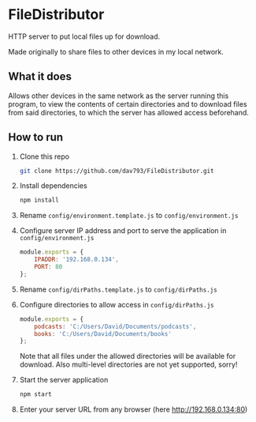 
# FileDistributor

HTTP server to put local files up for download.

Made originally to share files to other devices in my local network.

## What it does

Allows other devices in the same network as the server running this program, to view the contents of certain directories and to download files from said directories, to which the server has allowed access beforehand.

## How to run

1. 	Clone this repo
	```bash
	git clone https://github.com/dav793/FileDistributor.git
	```

2. 	Install dependencies
	```bash
	npm install
	```

3. 	Rename `config/environment.template.js` to `config/environment.js`

4. 	Configure server IP address and port to serve the application in `config/environment.js`
	```javascript
	module.exports = {
	    IPADDR: '192.168.0.134',
	    PORT: 80
	};
	```

3. 	Rename `config/dirPaths.template.js` to `config/dirPaths.js`

4. 	Configure directories to allow access in `config/dirPaths.js`
	```javascript
	module.exports = {
	    podcasts: 'C:/Users/David/Documents/podcasts',
	    books: 'C:/Users/David/Documents/books'
	};
	```

	Note that all files under the allowed directories will be available for download. Also multi-level directories are not yet supported, sorry!

5.	Start the server application
	```bash
	npm start
	```

6.	Enter your server URL from any browser (here http://192.168.0.134:80)